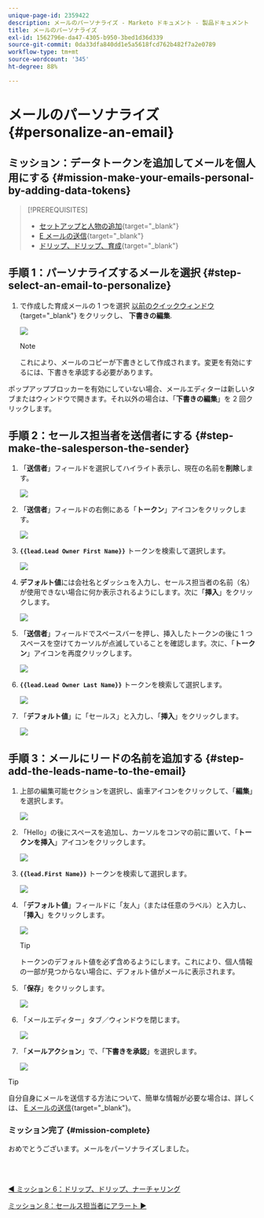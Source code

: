```yaml
---
unique-page-id: 2359422
description: メールのパーソナライズ - Marketo ドキュメント - 製品ドキュメント
title: メールのパーソナライズ
exl-id: 1562796e-da47-4305-b950-3bed1d36d339
source-git-commit: 0da33dfa840dd1e5a5618fcd762b482f7a2e0789
workflow-type: tm+mt
source-wordcount: '345'
ht-degree: 88%

---
```


# メールのパーソナライズ {#personalize-an-email}

## ミッション：データトークンを追加してメールを個人用にする {#mission-make-your-emails-personal-by-adding-data-tokens}

>[!PREREQUISITES]
>
>* [セットアップと人物の追加](/help/marketo/getting-started/quick-wins/get-set-up-and-add-a-person.md){target=&quot;_blank&quot;}
>* [E メールの送信](/help/marketo/getting-started/quick-wins/send-an-email.md){target=&quot;_blank&quot;}
>* [ドリップ、ドリップ、育成](/help/marketo/getting-started/quick-wins/drip-drip-nurture.md){target=&quot;_blank&quot;}


## 手順 1：パーソナライズするメールを選択 {#step-select-an-email-to-personalize}

1. で作成した育成メールの 1 つを選択 [以前のクイックウィンドウ](/help/marketo/getting-started/quick-wins/drip-drip-nurture.md){target=&quot;_blank&quot;} をクリックし、 **下書きの編集**.

   ![](assets/one-4.png)

   >[!NOTE]
   >
   >これにより、メールのコピーが下書きとして作成されます。変更を有効にするには、下書きを承認する必要があります。

ポップアップブロッカーを有効にしていない場合、メールエディターは新しいタブまたはウィンドウで開きます。それ以外の場合は、「**下書きの編集**」を 2 回クリックします。

## 手順 2：セールス担当者を送信者にする {#step-make-the-salesperson-the-sender}

1. 「**送信者**」フィールドを選択してハイライト表示し、現在の名前を&#x200B;**削除**&#x200B;します。

   ![](assets/two-5.png)

1. 「**送信者**」フィールドの右側にある「**トークン**」アイコンをクリックします。

   ![](assets/three-4.png)

1. **`{{lead.Lead Owner First Name}}`** トークンを検索して選択します。

   ![](assets/four-3.png)

1. **デフォルト値**&#x200B;には会社名とダッシュを入力し、セールス担当者の名前（名）が使用できない場合に何か表示されるようにします。次に「**挿入**」をクリックします。

   ![](assets/five-4.png)

1. 「**送信者**」フィールドでスペースバーを押し、挿入したトークンの後に 1 つスペースを空けてカーソルが点滅していることを確認します。次に、「**トークン**」アイコンを再度クリックします。

   ![](assets/six-4.png)

1. **`{{lead.Lead Owner Last Name}}`** トークンを検索して選択します。

   ![](assets/seven-5.png)

1. 「**デフォルト値**」に「セールス」と入力し、「**挿入**」をクリックします。

   ![](assets/eight-3.png)

## 手順 3：メールにリードの名前を追加する {#step-add-the-leads-name-to-the-email}

1. 上部の編集可能セクションを選択し、歯車アイコンをクリックして、「**編集**」を選択します。

   ![](assets/nine-2.png)

1. 「Hello」の後にスペースを追加し、カーソルをコンマの前に置いて、「**トークンを挿入**」アイコンをクリックします。

   ![](assets/ten-4.png)

1. **`{{lead.First Name}}`** トークンを検索して選択します。

   ![](assets/eleven-4.png)

1. 「**デフォルト値**」フィールドに「友人」（または任意のラベル）と入力し、「**挿入**」をクリックします。

   ![](assets/twelve-3.png)

   >[!TIP]
   >
   >トークンのデフォルト値を必ず含めるようにします。これにより、個人情報の一部が見つからない場合に、デフォルト値がメールに表示されます。

1. 「**保存**」をクリックします。

   ![](assets/thirteen-3.png)

1. 「メールエディター」タブ／ウィンドウを閉じます。

   ![](assets/fourteen-3.png)

1. 「**メールアクション**」で、「**下書きを承認**」を選択します。

   ![](assets/fifteen-3.png)

>[!TIP]
>
>自分自身にメールを送信する方法について、簡単な情報が必要な場合は、詳しくは、 [E メールの送信](/help/marketo/getting-started/quick-wins/send-an-email.md){target=&quot;_blank&quot;}。

### ミッション完了 {#mission-complete}

おめでとうございます。メールをパーソナライズしました。

<br> 

[◄ ミッション 6：ドリップ、ドリップ、ナーチャリング](/help/marketo/getting-started/quick-wins/drip-drip-nurture.md)

[ミッション 8：セールス担当者にアラート ►](/help/marketo/getting-started/quick-wins/alert-the-sales-rep.md)
